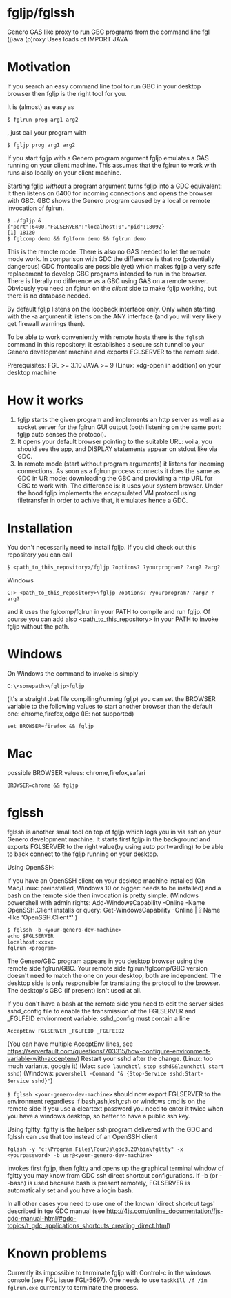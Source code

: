 # fgljp/fglssh
Genero GAS like proxy to run GBC programs from the command line
fgl (j)ava (p)roxy 
Uses loads of IMPORT JAVA 

# Motivation

If you search an easy command line tool to run GBC in your desktop browser then fgljp is the right tool for you.

It is (almost) as easy as 
```
$ fglrun prog arg1 arg2
```
, just call your program with

```
$ fgljp prog arg1 arg2
```
If you start fgljp with a Genero program argument fgljp emulates a GAS running on your client machine.
This assumes that the fglrun to work with runs also locally on your client machine.


Starting fgljp *without* a program argument turns fgljp into a GDC equivalent:
It then listens on 6400 for incoming connections and opens the browser with
GBC.
GBC shows the Genero program caused by a local or remote invocation of fglrun.

```
$ ./fgljp &
{"port":6400,"FGLSERVER":"localhost:0","pid":18092}
[1] 18120
$ fglcomp demo && fglform demo && fglrun demo
```

This is the remote mode. There is also no GAS needed to let the remote mode work.
In comparison with GDC the difference is that no (potentially dangerous) GDC frontcalls are possible (yet) which makes fgljp a very safe replacement to develop GBC programs intended to run in the browser.
There is literally no difference vs a GBC using GAS on a remote server.
Obviously you need an fglrun on the *client* side to make fgljp working, but there is no database needed.

By default fgljp listens on the loopback interface only.
Only when starting with the -a argument it listens on the ANY interface (and you will very likely get firewall warnings then).

To be able to work conveniently with remote hosts there is the `fglssh` command in this repository: it establishes a secure ssh tunnel to your Genero development machine and exports FGLSERVER to the remote side.

Prerequisites:
FGL >= 3.10
JAVA >= 9
(Linux: xdg-open in addition)
on your desktop machine


# How it works

1. fgljp starts the given program and implements an http server as well as a socket server for the fglrun GUI output (both listening on the same port: fgljp auto senses the protocol).
2. It opens your default browser pointing to the suitable URL: voila, you should see the app, and DISPLAY statements appear on stdout like via GDC.
3. In remote mode (start without program arguments) it listens for incoming connections. As soon as a fglrun process connects it does the same as GDC in UR mode: downloading the GBC and providing a http URL for GBC to work with.
The difference is: it uses your system browser.
Under the hood fgljp implements the encapsulated VM protocol using filetransfer in order to achive that,
it emulates hence a GDC.

# Installation

You don't necessarily need to install fgljp.
If you did check out this repository you can call
```
$ <path_to_this_repository>/fgljp ?options? ?yourprogram? ?arg? ?arg?
```

Windows
```
C:> <path_to_this_repository>\fgljp ?options? ?yourprogram? ?arg? ?arg?
```

and it uses the fglcomp/fglrun in your PATH to compile and run fgljp.
Of course you can add also <path_to_this_repository> in your PATH to invoke fgljp without the path.

# Windows

On Windows the command to invoke is simply
```
C:\<somepath>\fgljp>fgljp
```
(it's a straight .bat file compiling/running fgljp)
you can set the BROWSER variable to the following values to start another
browser than the default one:
chrome,firefox,edge (IE: not supported)
```
set BROWSER=firefox && fgljp
```

# Mac

possible BROWSER values: chrome,firefox,safari
```
BROWSER=chrome && fgljp
```

# fglssh

fglssh is another small tool on top of fgljp which logs you in via ssh
on your Genero development machine.
It starts first fgljp in the background and exports FGLSERVER to the right value(by using auto portwarding) to be able to back connect to the fgljp running on your desktop.

Using OpenSSH:

If you have an OpenSSH client on your desktop machine installed (On Mac/Linux: preinstalled, Windows 10 or bigger: needs to be installed) and a bash on the remote side then invocation is pretty simple.
(Windows powershell with admin rights:
Add-WindowsCapability -Online -Name OpenSSH.Client
installs or query:
Get-WindowsCapability -Online | ? Name -like 'OpenSSH.Client*'
)

```
$ fglssh -b <your-genero-dev-machine>
echo $FGLSERVER
localhost:xxxxx
fglrun <program>
```
The Genero/GBC program appears in you desktop browser using the remote side fglrun/GBC.
Your remote side fglrun/fglcomp/GBC version doesn't need to match the one on your desktop, both are independent. The desktop side is only responsible for translating the protocol to the browser. The desktop's GBC (if present) isn't used at all.

If you don't have a bash at the remote side you need to edit the server sides sshd\_config file to enable the transmission of the FGLSERVER and \_FGLFEID  environment variable.
sshd\_config must contain a line
```
AcceptEnv FGLSERVER _FGLFEID _FGLFEID2
```
(You can have multiple AcceptEnv lines, see https://serverfault.com/questions/703315/how-configure-environment-variable-with-acceptenv)
Restart your sshd after the change.
(Linux: too much variants, google it)
(Mac: `sudo launchctl stop sshd&&launchctl start sshd`)
(Windows: `powershell -Command "& {Stop-Service sshd;Start-Service sshd}"`)

`$ fglssh <your-genero-dev-machine>`
should now export FGLSERVER to the environment regardless if bash,ash,ksh,csh or windows cmd is on the remote side
If you use a cleartext password you need to enter it twice when you have a windows desktop, so better to have a public ssh key. 

Using fgltty:
fgltty is the helper ssh program delivered with the GDC and fglssh can use that too instead of an OpenSSH client

```
fglssh -y "c:\Program Files\FourJs\gdc3.20\bin\fgltty" -x <yourpassword> -b usr@<your-genero-dev-machine>
```
invokes first fgljp, then fgltty and opens up the graphical terminal window of fgltty you may know from GDC ssh direct shortcut configurations.
If -b (or --bash) is used because bash is present remotely, FGLSERVER is automatically set and you have a login bash.

In all other cases you need to use one of the known 'direct shortcut tags' described in tge GDC manual (see http://4js.com/online_documentation/fjs-gdc-manual-html/#gdc-topics/t_gdc_applications_shortcuts_creating_direct.html)

# Known problems
Currently its impossible to terminate fgljp with Control-c in the windows console (see FGL issue FGL-5697).
One needs to use `taskkill /f /im fglrun.exe` currently to terminate the process.
